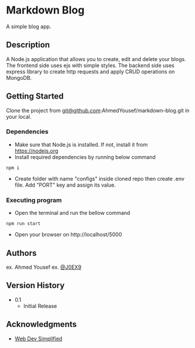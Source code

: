 # Markdown Blog
A simple blog app.

## Description
A Node.js application that allows you to create, edit and delete your blogs. The frontend side uses ejs with simple styles. The backend side uses express library to create http requests and apply CRUD operations on MongoDB.

## Getting Started
Clone the project from git@github.com:AhmedYousef/markdown-blog.git in your local.

### Dependencies
* Make sure that Node.js is installed. If not, install it from https://nodejs.org
* Install required dependencies by running below command
```
npm i
```
* Create folder with name "configs" inside cloned repo then create .env file. Add "PORT" key and assign its value.

### Executing program
* Open the terminal and run the bellow command
```
npm run start
```
* Open your browser on http://localhost/5000

## Authors
ex. Ahmed Yousef
ex. [@J0EX9](https://twitter.com/J0EX9)

## Version History
* 0.1
	* Initial Release

## Acknowledgments
* [Web Dev Simplified](https://www.youtube.com/watch?v=1NrHkjlWVhM)